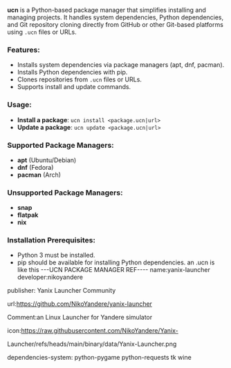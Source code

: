 **ucn** is a Python-based package manager that simplifies installing and managing projects. It handles system dependencies, Python dependencies, and Git repository cloning directly from GitHub or other Git-based platforms using `.ucn` files or URLs.

### Features:
- Installs system dependencies via package managers (apt, dnf, pacman).
- Installs Python dependencies with pip.
- Clones repositories from `.ucn` files or URLs.
- Supports install and update commands.

### Usage:
- **Install a package**: `ucn install <package.ucn|url>`
- **Update a package**: `ucn update <package.ucn|url>`

### Supported Package Managers:
- **apt** (Ubuntu/Debian)
- **dnf** (Fedora)
- **pacman** (Arch)

### Unsupported Package Managers:
- **snap**
- **flatpak**
- **nix**

### Installation Prerequisites:
- Python 3 must be installed.
- pip should be available for installing Python dependencies.
an  .ucn is like this
---UCN PACKAGE MANAGER REF----
name:yanix-launcher 
developer:nikoyandere

publisher: Yanix Launcher Community

url:https://github.com/NikoYandere/yanix-launcher

Comment:an Linux Launcher for Yandere simulator

icon:https://raw.githubusercontent.com/NikoYandere/Yanix-

Launcher/refs/heads/main/binary/data/Yanix-Launcher.png

dependencies-system: python-pygame python-requests tk wine